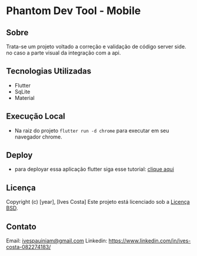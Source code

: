 # Phantom Dev Tool - Mobile

## Sobre

Trata-se um projeto voltado a correção e validação de código server side. no caso a parte visual da integração com a api.

## Tecnologias Utilizadas

- Flutter
- SqLite
- Material

## Execução Local

- Na raiz do projeto `flutter run -d chrome` para executar em seu navegador chrome.

## Deploy

- para deployar essa aplicação flutter siga esse tutorial: [clique aqui](https://medium.com/flutter/must-try-use-firebase-to-host-your-flutter-app-on-the-web-852ee533a469)

## Licença

Copyright (c) [year], [Ives Costa]
Este projeto está licenciado sob a [Licença BSD](https://pt.wikipedia.org/wiki/Licen%C3%A7a_BSD).

## Contato

Email: <ivespauiniam@gmail.com>
Linkedin: <https://www.linkedin.com/in/ives-costa-082274183/>
